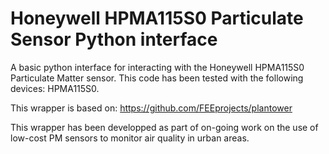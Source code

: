 # Honeywell HPMA115S0 Particulate Sensor Python interface
A basic python interface for interacting with the Honeywell HPMA115S0 Particulate Matter sensor.  This code has been tested with the following devices: HPMA115S0.
 
This wrapper is based on: https://github.com/FEEprojects/plantower

This wrapper has been developped as part of on-going work on the use of low-cost PM sensors to monitor air quality in urban areas.
